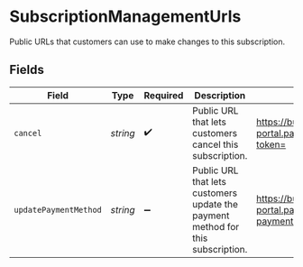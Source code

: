 # SubscriptionManagementUrls

Public URLs that customers can use to make changes to this subscription.


## Fields

| Field                                                                                                     | Type                                                                                                      | Required                                                                                                  | Description                                                                                               | Example                                                                                                   |
| --------------------------------------------------------------------------------------------------------- | --------------------------------------------------------------------------------------------------------- | --------------------------------------------------------------------------------------------------------- | --------------------------------------------------------------------------------------------------------- | --------------------------------------------------------------------------------------------------------- |
| `cancel`                                                                                                  | *string*                                                                                                  | :heavy_check_mark:                                                                                        | Public URL that lets customers cancel this subscription.                                                  | https://buyer-portal.paddle.com/subscriptions/sub_01gtewvbsyeqyhtp2vtc2mctq8/cancel?token=                |
| `updatePaymentMethod`                                                                                     | *string*                                                                                                  | :heavy_minus_sign:                                                                                        | Public URL that lets customers update the payment method for this subscription.                           | https://buyer-portal.paddle.com/subscriptions/sub_01gtewvbsyeqyhtp2vtc2mctq8/update-payment-method?token= |